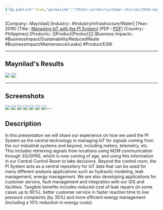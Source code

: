 ```yaml
---
{"dg-publish":true,"permalink":"/thibs-corner/customer-stories/2016-maynilad-managing-io-t-with-the-pi-system/"}
---
```


[Company:: Maynilad]
[Industry:: #Industry/Infrastructure/Water]
[Year:: 2016]
[Title:: [Managing IoT with the PI System](https://resources.osisoft.com/presentations/maynilad-water-services--managing-iot-with-the-pi-system/)]
[PDF:: [PDF](https://cdn.osisoft.com/osi/presentations/2016-users-conference-emea-berlin/2016-users-conference-emea-berlin-d1-GISTrack-E065-CompanyName-Castillo-Maynilad-Water-Services-Managing-IoT-with-the-PI-System.pdf)]
[Country:: Philippines]
[Products:: [[Product\|Product]]]
[Business Impacts:: #BusinessImpact/Sustainability/ReducedWaste #BusinessImpact/Maintenance/Leaks]
   #Product/ESRI 

---
## Maynilad's Results
![](https://i.imgur.com/NIC3G75.png)
![](https://i.imgur.com/aCTVUez.png)

---
## Screenshots
![](https://i.imgur.com/CwFzalu.png)
![](https://i.imgur.com/mL1f053.png)
![](https://i.imgur.com/FUHJXSU.png)
![](https://i.imgur.com/5VjNXUA.png)
![](https://i.imgur.com/YXjodU7.png)
![](https://i.imgur.com/LnaYCJq.png)
![](https://i.imgur.com/eww2o6q.png)---
## Description
In this presentation we will share our experience on how we used the PI System as the central technology in managing IoT for signals coming from the our Industrial systems and beyond, including meters, telemetry, etc. This includes retrieving signals from locations using M2M communication through 3G/GPRS, which is now coming of age, and using this information in our Central Control Room to take decisions. Beyond the control room, the PI System acts as a central repository for IoT data that can be used for many different analysis applications such as hydraulic modeling, leak management, energy management. We are also developing applications for customer service, fault management and integration with our GIS and facilities. Tangible benefits includes reduced cost of leak repairs (in some cases up to 90%), better customer service in faster reaction time to low pressure complaints (by 35%) and more efficient energy management (including a 10% reduction in energy costs).